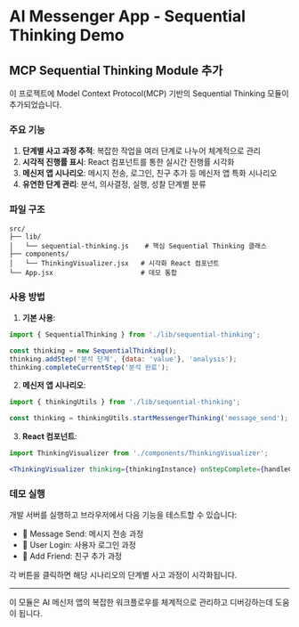 # AI Messenger App - Sequential Thinking Demo

## MCP Sequential Thinking Module 추가

이 프로젝트에 Model Context Protocol(MCP) 기반의 Sequential Thinking 모듈이 추가되었습니다.

### 주요 기능

1. **단계별 사고 과정 추적**: 복잡한 작업을 여러 단계로 나누어 체계적으로 관리
2. **시각적 진행률 표시**: React 컴포넌트를 통한 실시간 진행률 시각화
3. **메신저 앱 시나리오**: 메시지 전송, 로그인, 친구 추가 등 메신저 앱 특화 시나리오
4. **유연한 단계 관리**: 분석, 의사결정, 실행, 성찰 단계별 분류

### 파일 구조

```
src/
├── lib/
│   └── sequential-thinking.js    # 핵심 Sequential Thinking 클래스
├── components/
│   └── ThinkingVisualizer.jsx   # 시각화 React 컴포넌트
└── App.jsx                      # 데모 통합
```

### 사용 방법

1. **기본 사용**:
```javascript
import { SequentialThinking } from './lib/sequential-thinking';

const thinking = new SequentialThinking();
thinking.addStep('분석 단계', {data: 'value'}, 'analysis');
thinking.completeCurrentStep('분석 완료');
```

2. **메신저 앱 시나리오**:
```javascript
import { thinkingUtils } from './lib/sequential-thinking';

const thinking = thinkingUtils.startMessengerThinking('message_send');
```

3. **React 컴포넌트**:
```jsx
import ThinkingVisualizer from './components/ThinkingVisualizer';

<ThinkingVisualizer thinking={thinkingInstance} onStepComplete={handleComplete} />
```

### 데모 실행

개발 서버를 실행하고 브라우저에서 다음 기능을 테스트할 수 있습니다:

- 💬 Message Send: 메시지 전송 과정
- 🔐 User Login: 사용자 로그인 과정  
- 👥 Add Friend: 친구 추가 과정

각 버튼을 클릭하면 해당 시나리오의 단계별 사고 과정이 시각화됩니다.

---

이 모듈은 AI 메신저 앱의 복잡한 워크플로우를 체계적으로 관리하고 디버깅하는데 도움이 됩니다.
